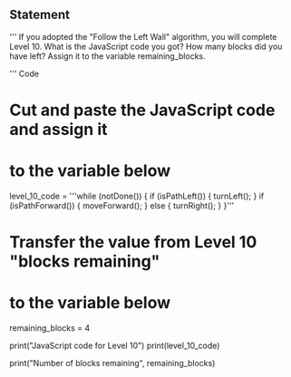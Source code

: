 ## Statement
'''
If you adopted the "Follow the Left Wall" algorithm, you will complete Level 10. 
What is the JavaScript code you got? 
How many blocks did you have left? 
Assign it to the variable remaining_blocks.

'''
Code
# Cut and paste the JavaScript code and assign it 
# to the variable below 

level_10_code = '''while (notDone()) {
  if (isPathLeft()) {
    turnLeft();
  }
  if (isPathForward()) {
    moveForward();
  } else {
    turnRight();
  }
}'''

# Transfer the value from Level 10 "blocks remaining"
# to the variable below 

remaining_blocks = 4


print("JavaScript code for Level 10")
print(level_10_code)

print("Number of blocks remaining", remaining_blocks)
```
